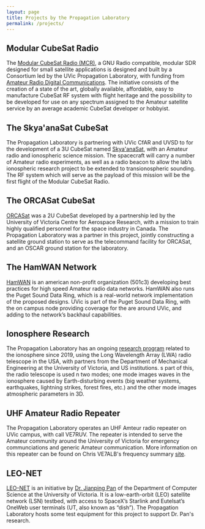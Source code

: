 ```yaml
---
layout: page
title: Projects by the Propagation Laboratory
permalink: /projects/
---
```

## Modular CubeSat Radio

The [Modular CubeSat Radio (MCR)](https://www.propagationlab.ca/opensource/), a GNU Radio compatible, modular SDR designed for small satellite applications is designed and built by a Consortium led by the UVic Propagation Laboratory, with funding from [Amateur Radio Digital Communications](https://www.ardc.net/apply/grants/). The initiative consists of the creation of a state of the art, globally available, affordable, easy to manufacture CubeSat RF system with flight heritage and the possibility to be developed for use on any spectrum assigned to the Amateur satellite service by an average academic CubeSat developer or hobbyist. 

## The Skya'anaSat CubeSat

The Propagation Laboratory is partnering with UVic CfAR and UVSD to for the development of a 3U CubeSat named [Skya'anaSat](https://www.skyaanasat.ca/), with an Amateur radio and ionospheric science mission. The spacecraft will carry a number of Amateur radio experiments, as well as a radio beacon to allow the lab’s ionospheric research project to be extended to transionospheric sounding. The RF system which will serve as the payload of this mission will be the first flight of the Modular CubeSat Radio.

## The ORCASat CubeSat

[ORCASat](https://www.orcasat.ca) was a 2U CubeSat developed by a partnership led by the University of Victoria Centre for Aerospace Research, with a mission to train highly qualified personnel for the space industry in Canada. The Propagation Laboratory was a partner in this project, jointly constructing a satellite ground station to serve as the telecommand facility for ORCASat, and an OSCAR ground station for the laboratory. 

## The HamWAN Network

[HamWAN](https://hamwan.org) is an american non-profit organization (501c3) developing best practices for high speed Amateur radio data networks. HamWAN also runs the Puget Sound Data Ring, which is a real-world network implementation of the proposed designs. UVic is part of the Puget Sound Data Ring, with the on campus node providing coverage for the are around UVic, and adding to the network’s backhaul capabilities.

## Ionosphere Research

The Propagation Laboratory has an ongoing [research program](https://leo.phys.unm.edu/~lwa/obssched.html) related to the ionosphere since 2019, using the Long Wavelength Array (LWA) radio telescope in the USA, with partners from the Department of Mechanical Engineering at the University of Victoria, and US institutions. s part of this, the radio telescope is used n two modes; one mode images waves in the ionosphere caused by Earth-disturbing events (big weather systems, earthquakes, lightning strikes, forest fires, etc.) and the other mode images atmospheric parameters in 3D.

## UHF Amateur Radio Repeater

The Propagation Laboratory operates an UHF Amteur radio repeater on UVic campus, with call VE7RUV. The repeater is intended to serve the Amateur community around the University of Victoria for emergency communciations and generic Amateur communication. More information on this repeater can be found on Chris VE7ALB's frequency summary [site](https://ve7alb.ca/?page=frequencies).

## LEO-NET

[LEO-NET](https://onlineacademiccommunity.uvic.ca/starlink/) is an initiative by [Dr. Jianping Pan](https://www.uvic.ca/ecs/computerscience/people/faculty/profiles/pan-jianping.php) of the Department of Computer Science at the University of Victoria. It is a low-earth-orbit (LEO) satellite network (LSN) testbed, with access to SpaceX’s Starlink and Eutelsat’s OneWeb user terminals (UT, also known as “dish”). The Propagation Laboratory hosts some test equipment for this project to support Dr. Pan's research.
